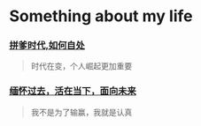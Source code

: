 # Something about my life 


### [拼爹时代,如何自处](pingdie.md)

>时代在变，个人崛起更加重要

### [缅怀过去，活在当下，面向未来](weilai.md)

>我不是为了输赢，我就是认真